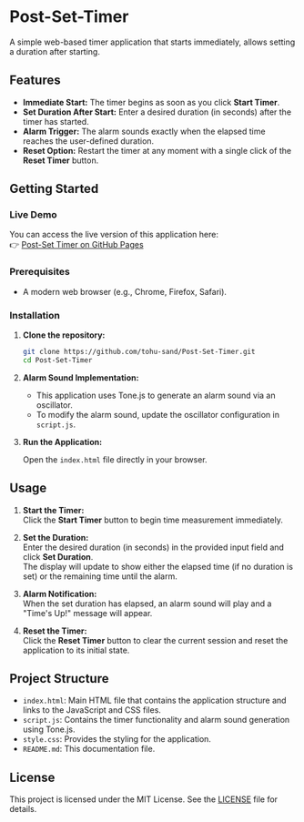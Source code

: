 # Post-Set-Timer
A simple web-based timer application that starts immediately, allows setting a duration after starting.

## Features

- **Immediate Start:** The timer begins as soon as you click **Start Timer**.
- **Set Duration After Start:** Enter a desired duration (in seconds) after the timer has started.
- **Alarm Trigger:** The alarm sounds exactly when the elapsed time reaches the user-defined duration.
- **Reset Option:** Restart the timer at any moment with a single click of the **Reset Timer** button.

## Getting Started

### Live Demo

You can access the live version of this application here:  
👉 [Post-Set Timer on GitHub Pages](https://tohu-sand.github.io/Post-Set-Timer/)

### Prerequisites

- A modern web browser (e.g., Chrome, Firefox, Safari).

### Installation

1. **Clone the repository:**

   ```bash
   git clone https://github.com/tohu-sand/Post-Set-Timer.git
   cd Post-Set-Timer
   ```

2. **Alarm Sound Implementation:**

   - This application uses Tone.js to generate an alarm sound via an oscillator.
   - To modify the alarm sound, update the oscillator configuration in `script.js`.

3. **Run the Application:**

   Open the `index.html` file directly in your browser.

## Usage

1. **Start the Timer:**  
   Click the **Start Timer** button to begin time measurement immediately.

2. **Set the Duration:**  
   Enter the desired duration (in seconds) in the provided input field and click **Set Duration**.  
   The display will update to show either the elapsed time (if no duration is set) or the remaining time until the alarm.

3. **Alarm Notification:**  
   When the set duration has elapsed, an alarm sound will play and a "Time's Up!" message will appear.

4. **Reset the Timer:**  
   Click the **Reset Timer** button to clear the current session and reset the application to its initial state.

## Project Structure

- `index.html`: Main HTML file that contains the application structure and links to the JavaScript and CSS files.
- `script.js`: Contains the timer functionality and alarm sound generation using Tone.js.
- `style.css`: Provides the styling for the application.
- `README.md`: This documentation file.

## License

This project is licensed under the MIT License. See the [LICENSE](LICENSE) file for details.
